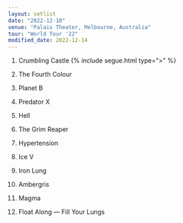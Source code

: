 ```yaml
---
layout: setlist
date: "2022-12-10"
venue: "Palais Theater, Melbourne, Australia"
tour: "World Tour '22"
modified_date: 2022-12-14
---
```


1.  Crumbling Castle {% include segue.html type=">" %}

2.  The Fourth Colour

3.  Planet B

4.  Predator X

5.  Hell

6.  The Grim Reaper

7.  Hypertension

8.  Ice V

9.  Iron Lung

10. Ambergris

11. Magma

12. Float Along — Fill Your Lungs
